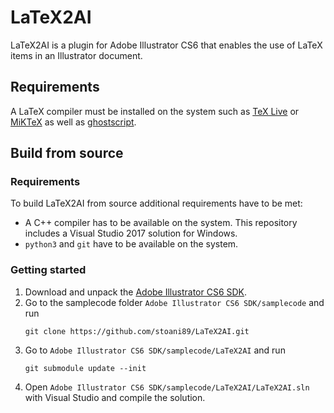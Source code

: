 # LaTeX2AI
LaTeX2AI is a plugin for Adobe Illustrator CS6 that enables the use of LaTeX items in an Illustrator document.

## Requirements
A LaTeX compiler must be installed on the system such as [TeX Live](https://www.tug.org/texlive) or [MiKTeX](https://miktex.org) as well as [ghostscript](https://www.ghostscript.com).

## Build from source

### Requirements
To build LaTeX2AI from source additional requirements have to be met:
- A C++ compiler has to be available on the system. This repository includes a Visual Studio 2017 solution for Windows.
- `python3` and `git` have to be available on the system.

### Getting started
1. Download and unpack the [Adobe Illustrator CS6 SDK](http://download.macromedia.com/pub/developer/illustrator/sdk/AI_CS6_SDK_Win_682.6.1.zip).
1. Go to the samplecode folder `Adobe Illustrator CS6 SDK/samplecode` and run
	```
	git clone https://github.com/stoani89/LaTeX2AI.git
	```
1. Go to `Adobe Illustrator CS6 SDK/samplecode/LaTeX2AI` and run
	```
	git submodule update --init
	```
1. Open `Adobe Illustrator CS6 SDK/samplecode/LaTeX2AI/LaTeX2AI.sln` with Visual Studio and compile the solution.
